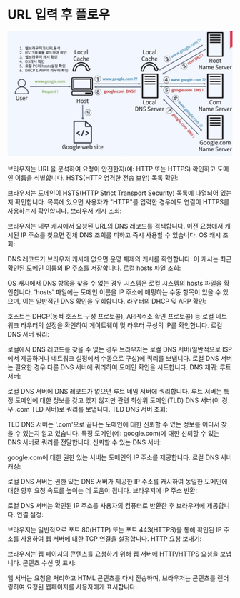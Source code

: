 # URL 입력 후 플로우

![flow](../../images/Cs/urlFlow.png)

브라우저는 URL을 분석하여 요청이 안전한지(예: HTTP 또는 HTTPS) 확인하고 도메인 이름을 식별합니다.
HSTS(HTTP 엄격한 전송 보안) 목록 확인:

브라우저는 도메인이 HSTS(HTTP Strict Transport Security) 목록에 나열되어 있는지 확인합니다. 목록에 있으면 사용자가 "HTTP"를 입력한 경우에도 연결이 HTTPS를 사용하는지 확인합니다.
브라우저 캐시 조회:

브라우저는 내부 캐시에서 요청된 URL의 DNS 레코드를 검색합니다. 이전 요청에서 캐시된 IP 주소를 찾으면 전체 DNS 조회를 피하고 즉시 사용할 수 있습니다.
OS 캐시 조회:

DNS 레코드가 브라우저 캐시에 없으면 운영 체제의 캐시를 확인합니다. 이 캐시는 최근 확인된 도메인 이름의 IP 주소를 저장합니다.
로컬 hosts 파일 조회:

OS 캐시에서 DNS 항목을 찾을 수 없는 경우 시스템은 로컬 시스템의 hosts 파일을 확인합니다. 'hosts' 파일에는 도메인 이름을 IP 주소에 매핑하는 수동 항목이 있을 수 있으며, 이는 일반적인 DNS 확인을 우회합니다.
라우터의 DHCP 및 ARP 확인:

호스트는 DHCP(동적 호스트 구성 프로토콜), ARP(주소 확인 프로토콜) 등 로컬 네트워크 라우터의 설정을 확인하여 게이트웨이 및 라우터 구성의 IP를 확인합니다.
로컬 DNS 서버 쿼리:

로컬에서 DNS 레코드를 찾을 수 없는 경우 브라우저는 로컬 DNS 서버(일반적으로 ISP에서 제공하거나 네트워크 설정에서 수동으로 구성)에 쿼리를 보냅니다. 로컬 DNS 서버는 필요한 경우 다른 DNS 서버에 쿼리하여 도메인 확인을 시도합니다.
DNS 재귀: 루트 서버:

로컬 DNS 서버에 DNS 레코드가 없으면 루트 네임 서버에 쿼리합니다. 루트 서버는 특정 도메인에 대한 정보를 갖고 있지 않지만 관련 최상위 도메인(TLD) DNS 서버(이 경우 .com TLD 서버)로 쿼리를 보냅니다.
TLD DNS 서버 조회:

TLD DNS 서버는 '.com'으로 끝나는 도메인에 대한 신뢰할 수 있는 정보를 어디서 찾을 수 있는지 알고 있습니다. 특정 도메인(예: google.com)에 대한 신뢰할 수 있는 DNS 서버로 쿼리를 전달합니다.
신뢰할 수 있는 DNS 서버:

google.com에 대한 권한 있는 서버는 도메인의 IP 주소를 제공합니다.
로컬 DNS 서버 캐싱:

로컬 DNS 서버는 권한 있는 DNS 서버가 제공한 IP 주소를 캐시하여 동일한 도메인에 대한 향후 요청 속도를 높이는 데 도움이 됩니다.
브라우저에 IP 주소 반환:

로컬 DNS 서버는 확인된 IP 주소를 사용자의 컴퓨터로 반환한 후 브라우저에 제공합니다.
연결 설정:

브라우저는 일반적으로 포트 80(HTTP) 또는 포트 443(HTTPS)을 통해 확인된 IP 주소를 사용하여 웹 서버에 대한 TCP 연결을 설정합니다.
HTTP 요청 보내기:

브라우저는 웹 페이지의 콘텐츠를 요청하기 위해 웹 서버에 HTTP/HTTPS 요청을 보냅니다.
콘텐츠 수신 및 표시:

웹 서버는 요청을 처리하고 HTML 콘텐츠를 다시 전송하며, 브라우저는 콘텐츠를 렌더링하여 요청된 웹페이지를 사용자에게 표시합니다.